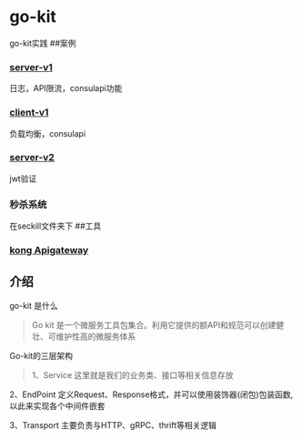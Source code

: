 # go-kit
go-kit实践
##案例
### [server-v1](https://github.com/zpskt/go-kit/tree/main/go-kit-service/consul-server-v1) 
日志，API限流，consulapi功能
### [client-v1](https://github.com/zpskt/go-kit/tree/main/go-kit-service/consul-client-v1)
负载均衡，consulapi
### [server-v2](https://github.com/zpskt/go-kit/tree/main/go-kit-service/consul-server-v2)
jwt验证
### 秒杀系统 
在seckill文件夹下
##工具
### [kong Apigateway](https://github.com/zpskt/go-kit/tree/main/tools/apigateway)
## 介绍
go-kit 是什么
>Go kit 是一个微服务工具包集合。利用它提供的额API和规范可以创建健壮、可维护性高的微服务体系

Go-kit的三层架构
>1、Service 
这里就是我们的业务类、接口等相关信息存放

2、EndPoint
定义Request、Response格式，并可以使用装饰器(闭包)包装函数,以此来实现各个中间件嵌套

3、Transport
主要负责与HTTP、gRPC、thrift等相关逻辑  

